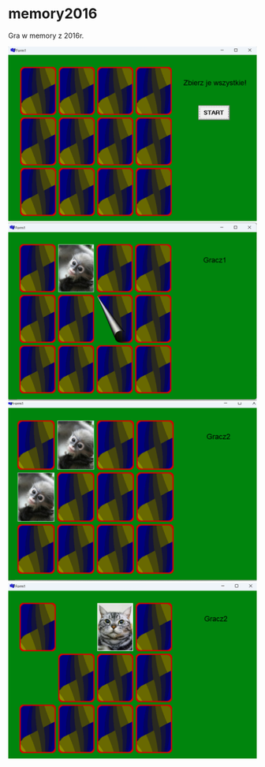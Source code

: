 # memory2016
Gra w memory z 2016r.

![memo](memo.png)
![memo](memo1.png)
![memo](memo2.png)
![memo](memo3.png)
